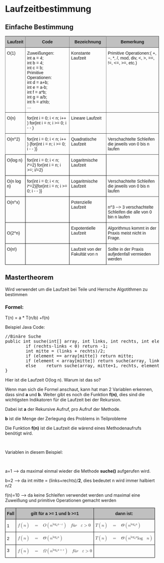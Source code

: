 <style type="text/css">
.tg  {border-collapse:collapse;border-spacing:0;}
.tg td{font-family:Arial, sans-serif;font-size:14px;padding:10px 5px;border-style:solid;border-width:1px;overflow:hidden;word-break:normal;border-color:black;}
.tg th{font-family:Arial, sans-serif;font-size:14px;font-weight:normal;padding:10px 5px;border-style:solid;border-width:1px;overflow:hidden;word-break:normal;border-color:black;}
.tg .tg-zlqz{font-weight:bold;background-color:#c0c0c0;border-color:inherit;text-align:center;vertical-align:top}
.tg .tg-n60d{font-weight:bold;background-color:#c0c0c0;border-color:#333333;text-align:center;vertical-align:top}
.tg .tg-0pky{border-color:inherit;text-align:left;vertical-align:top}
.tg .tg-de2y{border-color:#333333;text-align:left;vertical-align:top}
.tg .tg-0lax{text-align:left;vertical-align:top}
</style>
<H1>Laufzeitbestimmung</H1>
<H2>Einfache Bestimmung</H2>
<table class="tg">
  <tr>
    <th class="tg-zlqz">Laufzeit</th>
    <th class="tg-zlqz">Code</th>
    <th class="tg-zlqz">Bezeichnung</th>
    <th class="tg-n60d">Bemerkung</th>
  </tr>
  <tr>
    <td class="tg-0pky">O(1)<br></td>
    <td class="tg-0pky">Zuweißungen:<br>int a = 4;<br>int b = 4;<br>int c = b;<br>Primitive Operationen:<br>int d = a+b;<br>int e = a-b;<br>int f = a*b;<br>int g = a/b;<br>int h = a%b;<br>…</td>
    <td class="tg-0pky">Konstante Laufzeit</td>
    <td class="tg-de2y">Primitive Operationen:( +, −, *, /, mod, div, &lt;, &gt;, ==, !=, &lt;=, &gt;=, etc.)</td>
  </tr>
  <tr>
    <td class="tg-0pky">O(n)<br></td>
    <td class="tg-0pky">for(int i = 0; i &lt; n; i++ ) for(int i = n; i &gt;= 0; i - - )</td>
    <td class="tg-0pky">Lineare Laufzeit</td>
    <td class="tg-de2y"></td>
  </tr>
  <tr>
    <td class="tg-0pky">O(n^2)<br></td>
    <td class="tg-0pky">for(int i = 0; i &lt; n; i++ ) {for(int i = n; i &gt;= 0; i - - )}</td>
    <td class="tg-0pky">Quadratische Laufzeit</td>
    <td class="tg-de2y">Verschachtelte Schleifen die jeweils von 0 bis n laufen</td>
  </tr>
  <tr>
    <td class="tg-0lax">O(log n)</td>
    <td class="tg-0lax">for(int i = 0; i &lt; n; i*=2) for(int i = n; i &gt;=; i/=2) </td>
    <td class="tg-0lax">Logaritmische Laufzeit</td>
    <td class="tg-de2y"></td>
  </tr>
  <tr>
    <td class="tg-0lax">O(n log n)</td>
    <td class="tg-0lax">for(int i = 0; i &lt; n; i*=2){for(int i = n; i &gt;= 0; i - - )}</td>
    <td class="tg-0lax">Logaritmische Laufzeit</td>
    <td class="tg-de2y">Verschachtelte Schleifen die jeweils von 0 bis n laufen</td>
  </tr>
  <tr>
    <td class="tg-0lax">O(n^x)</td>
    <td class="tg-0lax"></td>
    <td class="tg-0lax">Potenzielle Laufzeit<br></td>
    <td class="tg-de2y"><br>n^3 --&gt; 3 verschachtelte Schleifen die alle von 0 bin n laufen</td>
  </tr>
  <tr>
    <td class="tg-0lax"><br>O(2^n)</td>
    <td class="tg-0lax"></td>
    <td class="tg-0lax">Expotentielle Laufzeit</td>
    <td class="tg-de2y">Algorithmus kommt in der Praxis meist nicht in Frage.</td>
  </tr>
  <tr>
    <td class="tg-0lax">O(n!)</td>
    <td class="tg-0lax"></td>
    <td class="tg-0lax">Laufzeit von der Fakultät von n</td>
    <td class="tg-de2y">Sollte in der Praxis aufjedenfall vermieden werden</td>
  </tr>
</table>
<H2>Mastertheorem</H2>
Wird verwendet um die Laufzeit bei Teile und Herrsche Algotithmen zu bestimmen
<H3>Formel:</H3>
<p>T(n) = a * T(n/b) +f(n)</p>
<lable for="bsp_javacode1">Beispiel Java Code:</lable>
<pre id="bsp_javacode1">
//Binäre Suche
public int suche(int[] array, int links, int rechts, int element) { 
		if (rechts-links < 0) return -1;
		int mitte = (links + rechts)/2;
		if (element == array[mitte]) return mitte;
		if (element < array[mitte]) return suche(array, links, mitte-1, element); 
		else	return suche(array, mitte+1, rechts, element);
}
</pre>
<p>Hier ist die Laufzeit O(log n). Warum ist das so?</p>
<p>Wenn man sich die Formel anschaut, kann hat man 2 Variablen erkennen, dass sind <strong>a</strong> und <strong>b</strong>. Weiter gibt es noch die Funktion <strong>f(n)</strong>, dies sind die wichtigsten Indikatoren für die Laufzeit bei der Rekursion.</p>
<p>Dabei ist <strong>a</strong> der Rekursive Aufruf, pro Aufruf der Methode.</p>
<p><strong>b</strong> ist die Menge der Zerlegung des Problems in Teilprobleme</p>
<p>Die Funktion <strong>f(n)</strong> ist die Laufzeit die wärend eines Methodenaufrufs benötigt wird.</p>
<br>
<p>Variablen in diesem Beispiel:</p>
<br>
<p> a=1 --> da maximal einmal wieder die Methode <strong>suche()</strong> aufgerufen wird.</p>
<p> b=2 --> da int mitte = (links+rechts)/<strong>2</strong>, dies bedeutet n wird immer halbiert n/2</p>
<p> f(n)=10 --> da keine Schleifen verwendet werden und maximal eine Zuweißung und primitive Operationen gemacht werden</p>

<style type="text/css">
.tg  {border-collapse:collapse;border-spacing:0;}
.tg td{font-family:Arial, sans-serif;font-size:14px;padding:10px 5px;border-style:solid;border-width:1px;overflow:hidden;word-break:normal;border-color:black;}
.tg th{font-family:Arial, sans-serif;font-size:14px;font-weight:normal;padding:10px 5px;border-style:solid;border-width:1px;overflow:hidden;word-break:normal;border-color:black;}
.tg .tg-ipa1{font-weight:bold;background-color:#c0c0c0;text-align:center}
.tg .tg-s268{text-align:left}
.tg .tg-0lax{text-align:left;vertical-align:top}
</style>
<table class="tg">
  <tr>
    <th class="tg-ipa1">Fall</th>
    <th class="tg-ipa1">gilt für a &gt;= 1 und b &gt;=1</th>
    <th class="tg-ipa1">dann ist: </th>
  </tr>
  <tr>
    <td class="tg-s268">1</td>
    <td class="tg-s268">
    <math xmlns="http://www.w3.org/1998/Math/MathML"><mi>f</mi><mo>(</mo><mi>n</mi><mo>)</mo><mo>&#xA0;</mo><mo>=</mo><mo>&#xA0;</mo><mi>O</mi><mo>(</mo><msup><mi>n</mi><mrow><msub><mi>log</mi><mi>b</mi></msub><mi>a</mi><mo>-</mo><mi>&#x3B5;</mi></mrow></msup><mo>)</mo><mo>&#xA0;</mo><mi>f</mi><mi>&#xFC;</mi><mi>r</mi><mo>&#xA0;</mo><mi>&#x3B5;</mi><mo>&gt;</mo><mn>0</mn></math></td>
    <td class="tg-s268"><math xmlns="http://www.w3.org/1998/Math/MathML"><mi>T</mi><mo>(</mo><mi>n</mi><mo>)</mo><mo>&#xA0;</mo><mo>=</mo><mo>&#xA0;</mo><mi>&#x398;</mi><mo>(</mo><msup><mi>n</mi><mrow><msub><mi>log</mi><mi>b</mi></msub><mi>a</mi></mrow></msup><mo>)</mo></math></td>
  </tr>
  <tr>
    <td class="tg-s268">2</td>
    <td class="tg-s268"><math xmlns="http://www.w3.org/1998/Math/MathML"><mi>f</mi><mo>(</mo><mi>n</mi><mo>)</mo><mo>&#xA0;</mo><mo>=</mo><mo>&#xA0;</mo><mi>&#x398;</mi><mo>(</mo><msup><mi>n</mi><mrow><msub><mi>log</mi><mi>b</mi></msub><mi>a</mi></mrow></msup><mo>)</mo></math>
</td>
    <td class="tg-s268">
    <math xmlns="http://www.w3.org/1998/Math/MathML"><mi>T</mi><mo>(</mo><mi>n</mi><mo>)</mo><mo>&#xA0;</mo><mo>=</mo><mo>&#xA0;</mo><mi>&#x398;</mi><mo>(</mo><msup><mi>n</mi><mrow><msub><mi>log</mi><mi>b</mi></msub><mi>a</mi></mrow></msup><mi>log</mi><mo>&#xA0;</mo><mi>n</mi><mo>)</mo></math>
    </td>
  </tr>
  <tr>
    <td class="tg-0lax">3</td>
    <td class="tg-0lax">
    <math xmlns="http://www.w3.org/1998/Math/MathML"><mi>f</mi><mo>(</mo><mi>n</mi><mo>)</mo><mo>&#xA0;</mo><mo>=</mo><mo>&#xA0;</mo><mi>&#x3A9;</mi><mo>(</mo><msup><mi>n</mi><mrow><msub><mi>log</mi><mi>b</mi></msub><mi>a</mi><mo>+</mo><mi>&#x3B5;</mi></mrow></msup><mo>)</mo><mo>&#xA0;</mo><mi>f</mi><mi>&#xFC;</mi><mi>r</mi><mo>&#xA0;</mo><mi>&#x3B5;</mi><mo>&gt;</mo><mn>0</mn></math></td>
    <td class="tg-0lax"></td>
  </tr>
</table>



